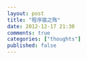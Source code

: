 ```yaml
---
layout: post
title: "程序猿之殇"
date: 2012-12-17 21:30
comments: true
categories: ["thoughts"]
published: false
---
```


